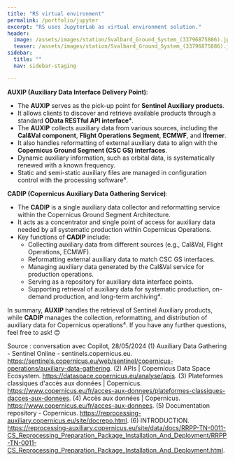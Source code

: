 ```yaml
---
title: "RS virtual environment"
permalink: /portfolio/jupyter
excerpt: "RS uses JupyterLab as virtual environment solution."
header:
  image: /assets/images/station/Svalbard_Ground_System_(33796875886).jpg
  teaser: /assets/images/station/Svalbard_Ground_System_(33796875886).jpg
sidebar:
  title: ""
  nav: sidebar-staging

---
```


**AUXIP (Auxiliary Data Interface Delivery Point)**:
   - The **AUXIP** serves as the pick-up point for **Sentinel Auxiliary products**.
   - It allows clients to discover and retrieve available products through a standard **OData RESTful API interface**⁴.
   - The **AUXIP** collects auxiliary data from various sources, including the **Cal&Val component**, **Flight Operations Segment**, **ECMWF**, and **Ifremer**.
   - It also handles reformatting of external auxiliary data to align with the **Copernicus Ground Segment (CSC GS) interfaces**.
   - Dynamic auxiliary information, such as orbital data, is systematically renewed with a known frequency.
   - Static and semi-static auxiliary files are managed in configuration control with the processing software⁴.

**CADIP (Copernicus Auxiliary Data Gathering Service)**:
   - The **CADIP** is a single auxiliary data collector and reformatting service within the Copernicus Ground Segment Architecture.
   - It acts as a concentrator and single point of access for auxiliary data needed by all systematic production within Copernicus Operations.
   - Key functions of **CADIP** include:
     - Collecting auxiliary data from different sources (e.g., Cal&Val, Flight Operations, ECMWF).
     - Reformatting external auxiliary data to match CSC GS interfaces.
     - Managing auxiliary data generated by the Cal&Val service for production operations.
     - Serving as a repository for auxiliary data interface points.
     - Supporting retrieval of auxiliary data for systematic production, on-demand production, and long-term archiving⁴.

In summary, **AUXIP** handles the retrieval of Sentinel Auxiliary products, while **CADIP** manages the collection, reformatting, and distribution of auxiliary data for Copernicus operations⁴. If you have any further questions, feel free to ask! 😊

Source : conversation avec Copilot, 28/05/2024
(1) Auxiliary Data Gathering - Sentinel Online - sentinels.copernicus.eu. https://sentinels.copernicus.eu/web/sentinel/copernicus-operations/auxiliary-data-gathering.
(2) APIs | Copernicus Data Space Ecosystem. https://dataspace.copernicus.eu/analyse/apis.
(3) Plateformes classiques d'accès aux données | Copernicus. https://www.copernicus.eu/fr/acces-aux-donnees/plateformes-classiques-dacces-aux-donnees.
(4) Accès aux données | Copernicus. https://www.copernicus.eu/fr/acces-aux-donnees.
(5) Documentation repository - Copernicus. https://reprocessing-auxiliary.copernicus.eu/site/docrepo.html.
(6) INTRODUCTION. https://reprocessing-auxiliary.copernicus.eu/site/data/docs/RRPP-TN-0011-CS_Reprocessing_Preparation_Package_Installation_And_Deployment/RRPP-TN-0011-CS_Reprocessing_Preparation_Package_Installation_And_Deployment.html.
